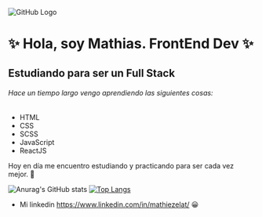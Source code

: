 ![GitHub Logo](https://jesusmaceira.com/wp-content/uploads/2019/04/gradiente-colores-analogos.png)
#  ✨ Hola, soy Mathias. FrontEnd Dev ✨

## Estudiando para ser un Full Stack

###### Hace un tiempo largo vengo aprendiendo las siguientes cosas:
- HTML
- CSS
- SCSS
- JavaScript
- ReactJS

Hoy en día me encuentro estudiando y practicando para ser cada vez mejor. 🤯

![Anurag's GitHub stats](https://github-readme-stats.vercel.app/api?username=mathiezelat&show_icons=true&theme=dark)
[![Top Langs](https://github-readme-stats.vercel.app/api/top-langs/?username=anuraghazra&layout=compact)](https://github.com/anuraghazra/github-readme-stats)
- Mi linkedin https://www.linkedin.com/in/mathiezelat/ 😀


<!---
mathiezelat/mathiezelat is a ✨ special ✨ repository because its `README.md` (this file) appears on your GitHub profile.
You can click the Preview link to take a look at your changes.
--->
